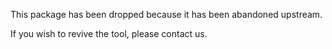 This package has been dropped because it has been abandoned
upstream.

If you wish to revive the tool, please contact us.
